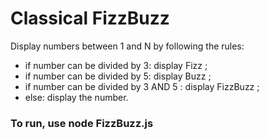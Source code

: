 # Classical FizzBuzz

Display numbers between 1 and N by following the rules:

- if number can be divided by 3: display Fizz ;
- if number can be divided by 5: display Buzz ;
- if number can be divided by 3 AND 5 : display FizzBuzz ;
- else: display the number.

### To run, use node FizzBuzz.js
